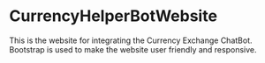 # CurrencyHelperBotWebsite

This is the website for integrating the Currency Exchange ChatBot. Bootstrap is used to make the website user friendly and responsive.
